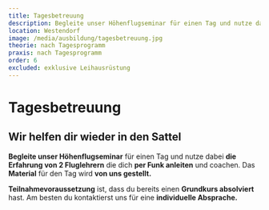 ```yaml
---
title: Tagesbetreuung
description: Begleite unser Höhenflugseminar für einen Tag und nutze dabei die Erfahrung von 2 Fluglehrern die dich per Funk anleiten und coachen. Das Material für den Tag wird von uns gestellt. Teilnahmevoraussetzung ist, dass du bereits einen Grundkurs absolviert hast.
location: Westendorf
image: /media/ausbildung/tagesbetreuung.jpg
theorie: nach Tagesprogramm
praxis: nach Tagesprogramm
order: 6
excluded: exklusive Leihausrüstung
---
```


# Tagesbetreuung

## Wir helfen dir wieder in den Sattel

**Begleite unser Höhenflugseminar** für einen Tag und nutze dabei **die Erfahrung von 2 Fluglehrern** die dich **per Funk anleiten** und coachen. Das **Material** für den Tag wird **von uns gestellt.** 

**Teilnahmevoraussetzung** ist, dass du bereits einen **Grundkurs absolviert** hast. Am besten du kontaktierst uns für eine **individuelle Absprache.**
